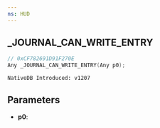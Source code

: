 ```yaml
---
ns: HUD
---
```

## _JOURNAL_CAN_WRITE_ENTRY

```c
// 0xCF782691D91F270E
Any _JOURNAL_CAN_WRITE_ENTRY(Any p0);
```

```
NativeDB Introduced: v1207
```

## Parameters
* **p0**:
